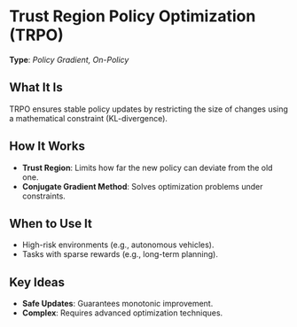 # Trust Region Policy Optimization (TRPO)  
**Type**: *Policy Gradient, On-Policy*  

## What It Is  
TRPO ensures stable policy updates by restricting the size of changes using a mathematical constraint (KL-divergence).

## How It Works  
- **Trust Region**: Limits how far the new policy can deviate from the old one.  
- **Conjugate Gradient Method**: Solves optimization problems under constraints.  

## When to Use It  
- High-risk environments (e.g., autonomous vehicles).  
- Tasks with sparse rewards (e.g., long-term planning).  

## Key Ideas  
- **Safe Updates**: Guarantees monotonic improvement.  
- **Complex**: Requires advanced optimization techniques.  